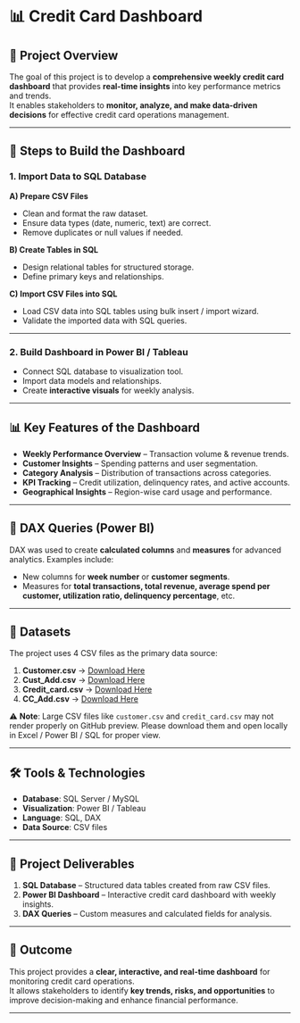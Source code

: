 # 📊 Credit Card Dashboard

## 📌 Project Overview  
The goal of this project is to develop a **comprehensive weekly credit card dashboard** that provides **real-time insights** into key performance metrics and trends.  
It enables stakeholders to **monitor, analyze, and make data-driven decisions** for effective credit card operations management.

---

## 🚀 Steps to Build the Dashboard  

### 1. Import Data to SQL Database  
**A) Prepare CSV Files**  
- Clean and format the raw dataset.  
- Ensure data types (date, numeric, text) are correct.  
- Remove duplicates or null values if needed.  

**B) Create Tables in SQL**  
- Design relational tables for structured storage.  
- Define primary keys and relationships.  

**C) Import CSV Files into SQL**  
- Load CSV data into SQL tables using bulk insert / import wizard.  
- Validate the imported data with SQL queries.  

---

### 2. Build Dashboard in Power BI / Tableau  
- Connect SQL database to visualization tool.  
- Import data models and relationships.  
- Create **interactive visuals** for weekly analysis.

---

## 📊 Key Features of the Dashboard  
- **Weekly Performance Overview** – Transaction volume & revenue trends.  
- **Customer Insights** – Spending patterns and user segmentation.  
- **Category Analysis** – Distribution of transactions across categories.  
- **KPI Tracking** – Credit utilization, delinquency rates, and active accounts.  
- **Geographical Insights** – Region-wise card usage and performance.  

---

## 🧮 DAX Queries (Power BI)  
DAX was used to create **calculated columns** and **measures** for advanced analytics. Examples include:  
- New columns for **week number** or **customer segments**.  
- Measures for **total transactions, total revenue, average spend per customer, utilization ratio, delinquency percentage**, etc.  

---

## 📂 Datasets  

The project uses 4 CSV files as the primary data source:  

1. **Customer.csv** → [Download Here](https://github.com/NitinKumar311/Credit-Card-Dashboard/blob/main/customer.csv)  
2. **Cust_Add.csv** → [Download Here](https://github.com/NitinKumar311/Credit-Card-Dashboard/blob/main/cust_add.csv)  
3. **Credit_card.csv** → [Download Here](https://github.com/NitinKumar311/Credit-Card-Dashboard/blob/main/credit_card.csv)  
4. **CC_Add.csv** → [Download Here](https://github.com/NitinKumar311/Credit-Card-Dashboard/blob/main/cc_add.csv)  

⚠️ **Note**: Large CSV files like `customer.csv` and `credit_card.csv` may not render properly on GitHub preview. Please download them and open locally in Excel / Power BI / SQL for proper view.  

---

## 🛠️ Tools & Technologies  
- **Database**: SQL Server / MySQL  
- **Visualization**: Power BI / Tableau  
- **Language**: SQL, DAX  
- **Data Source**: CSV files  

---

## 📌 Project Deliverables  
1. **SQL Database** – Structured data tables created from raw CSV files.  
2. **Power BI Dashboard** – Interactive credit card dashboard with weekly insights.  
3. **DAX Queries** – Custom measures and calculated fields for analysis.  

---

## 📌 Outcome  
This project provides a **clear, interactive, and real-time dashboard** for monitoring credit card operations.  
It allows stakeholders to identify **key trends, risks, and opportunities** to improve decision-making and enhance financial performance.  

---
